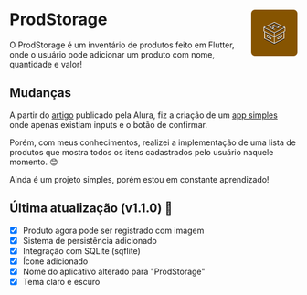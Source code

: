 # ProdStorage <img src='assets/rounded.png' style="width:16%;" align="right">

O ProdStorage é um inventário de produtos feito em Flutter, onde o usuário pode adicionar um produto com nome, quantidade e valor!

## Mudanças

A partir do <a href='https://www.alura.com.br/artigos/criando-formulario-com-flutter'>artigo</a> publicado pela Alura, fiz a criação de um <a href='https://github.com/CaioLuppo/InventariodeProdutos/releases/tag/FimDoArtigo'>app simples</a> onde apenas existiam inputs e o botão de confirmar.

Porém, com meus conhecimentos, realizei a implementação de uma lista de produtos que mostra todos os itens cadastrados pelo usuário naquele momento. 😊

Ainda é um projeto simples, porém estou em constante aprendizado!

## Última atualização (v1.1.0) 🎉

- [x] Produto agora pode ser registrado com imagem
- [x] Sistema de persistência adicionado
- [x] Integração com SQLite (sqflite)
- [x] Ícone adicionado
- [x] Nome do aplicativo alterado para "ProdStorage"
- [x] Tema claro e escuro
